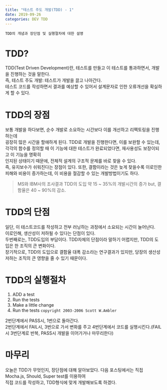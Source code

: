 ```yaml
---
title: "테스트 주도 개발(TDD) - 1"
date: 2019-09-26
categories: DEV TDD
---
```


`TDD의 개념과 장단점 및 실행절차에 대한 설명`

TDD?
===
TDD(Test Driven Development)란, 테스트를 만들고 이 테스트를 통과하면서, 개발을 진행하는 것을 말한다. <br>
즉, 테스트 주도 개발: 테스트가 개발을 끌고 나아간다. <br>
테스트 코드를 작성하면서 결과를 예상할 수 있어서 설계문자로 인한 오류개선을 확실하게 할 수 있다.<br>

TDD의 장점
===
보통 개발을 하다보면, 순수 개발로 소요하는 시간보다 이를 개선하고 리팩토링을 진행하는데 <br>
굉장히 많은 시간을 할애하게 된다. TDD로 개발을 진행한다면, 이를 보완할 수 있는데, <br>
각각의 함수를 정의할 때 이 기능에 대한 테스트가 완료되었다면, 재사용성도 보장이되고 이 기능을 명확히 <br>
인지된 상태이기 때문에, 전체적 설계의 구조적 문제를 바로 찾을 수 있다. <br>
즉, 유지보수가 쉬워진다는 장점이 있다. 또한, 결함이라는 것은 늦게 찾을수록 이로인한 피해와 비용이 증가하는데, 이 비용을 절감할 수 있는 개발방법이기도 하다. <br>

> MS와 IBM사의 조사결과 TDD의 도입 
> 약 15 ~ 35%의 개발시간의 증가 but, 결함율은 40 ~ 90%의 감소.

TDD의 단점
===
일단, 이 테스트코드를 작성하고 전부 러닝하는 과정에서 소요되는 시간이 늘어난다. <br>
이로인해, 생산성이 저하될 수 있다는 단점이 있다. <br>
두번째로는, TDD도입의 부담이다. TDD자체의 단점이라 말하기 어렵지만, TDD의 도입은 한 조직의 큰 변화이다. <br>
장기적으로, TDD의 도입으로 결함율 대폭 감소라는 연구결과가 있지만, 당장의 생산성저하는 조직의 큰 영향을 줄 수 있기 때문이다.

TDD의 실행절차
===
1. ADD a test
2. Run the tests
3. Make a little change
4. Run the tests
`copyright 2003-2006 Scott W.Ambler`

2번단계에서 PASS시, 1번으로 돌아간다. <br>
2번단계에서 FAIL시, 3번으로 가서 변화를 주고 4번단계에서 코드를 실행시킨다.(FAIL시 3번단계로 반복, PASS시 개발을 이어가거나 마무리한다)


마무리
===
오늘은 TDD가 무엇인지, 장단점에 대해 알아보았다. 다음 포스팅에서는 직접 Mocha.js, Should, Super test를 이용하여 <br>
직접 코드를 작성하고, TDD형식에 맞게 개발해보도록 하겠다.






[jekyll-docs]: https://jekyllrb.com/docs/home
[jekyll-gh]:   https://github.com/jekyll/jekyll

